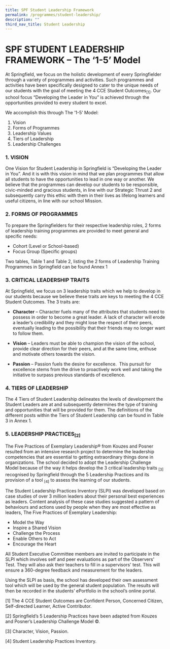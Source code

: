 ```yaml
---
title: SPF Student Leadership Framework
permalink: /programmes/student-leadership/
description: ""
third_nav_title: Student Leadership
---
```


# **SPF STUDENT LEADERSHIP FRAMEWORK – The ‘1-5’ Model**

At Springfield, we focus on the holistic development of every Springfielder through a variety of programmes and activities. Such programmes and activities have been specifically designed to cater to the unique needs of our students with the goal of meeting the 4 CCE Student Outcomes<sub>\[1]</sub>. Our school focus “Developing the Leader in You” is achieved through the opportunities provided to every student to excel.

We accomplish this through The ‘1-5’ Model:

1.  Vision  
2.  Forms of Programmes  
3.  Leadership Values  
4.  Tiers of Leadership  
5.  Leadership Challenges  
    

### 1. VISION

One Vision for Student Leadership in Springfield is “Developing the Leader in You”. And it is with this vision in mind that we plan programmes that allow all students to have the opportunities to lead in one way or another. We believe that the programmes can develop our students to be responsible, civic-minded and gracious students, in line with our Strategic Thrust 2 and subsequently carry this ethic with them in their lives as lifelong learners and useful citizens, in line with our school Mission.  

### 2. FORMS OF PROGRAMMES

To prepare the Springfielders for their respective leadership roles, 2 forms of leadership training programmes are provided to meet general and specific needs:  

*   Cohort (Level or School-based)  
*   Focus Group (Specific groups)  
   
Two tables, Table 1 and Table 2, listing the 2 forms of Leadership Training Programmes in Springfield can be found Annex 1

### 3. CRITICAL LEADERSHIP TRAITS

At Springfield, we focus on 3 leadership traits which we help to develop in our students because we believe these traits are keys to meeting the 4 CCE Student Outcomes. The 3 traits are:

*   **Character** – Character fuels many of the attributes that students need to possess in order to become a great leader. A lack of character will erode a leader’s credibility and they might lose the respect of their peers, eventually leading to the possibility that their friends may no longer want to follow them.  
    
*   **Vision** – Leaders must be able to champion the vision of the school, provide clear direction for their peers, and at the same time, enthuse and motivate others towards the vision.  
    
*   **Passion** – Passion fuels the desire for excellence.  This pursuit for excellence stems from the drive to proactively work well and taking the initiative to surpass previous standards of excellence.  

### 4. TIERS OF LEADERSHIP

The 4 Tiers of Student Leadership delineates the levels of development the Student Leaders are at and subsequently determines the type of training and opportunities that will be provided for them. The definitions of the different posts within the Tiers of Student Leadership can be found in Table 3 in Annex 1.

### 5. LEADERSHIP PRACTICES<sub>[2]</sub>

The Five Practices of Exemplary Leadership® from Kouzes and Posner resulted from an intensive research project to determine the leadership competencies that are essential to getting extraordinary things done in organizations. The school decided to adopt the Leadership Challenge Model because of the way it helps develop the 3 critical leadership traits <sub>[3]</sub> recognised by Springfield through the 5 Leadership Practices and its provision of a tool <sub>[4]</sub> to assess the learning of our students.  

The Student Leadership Practices Inventory (SLPI) was developed based on case studies of over 3 million leaders about their personal best experiences as leaders. Content analysis of these case studies suggested a pattern of behaviours and actions used by people when they are most effective as leaders, The Five Practices of Exemplary Leadership:

*   Model the Way  
*   Inspire a Shared Vision  
*   Challenge the Process  
*   Enable Others to Act 
*   Encourage the Heart  
    
All Student Executive Committee members are invited to participate in the SLPI which involves self and peer evaluations as part of the Observers' Test. They will also ask their teachers to fill in a supervisors' test. This will ensure a 360-degree feedback and measurement for the leaders.

Using the SLPI as basis, the school has developed their own assessment tool which will be used by the general student population. The results will then be recorded in the students’ ePortfolio in the school’s online portal.

\[1] The 4 CCE Student Outcomes are Confident Person, Concerned Citizen, Self-directed Learner, Active Contributor.  

\[2] Springfield’s 5 Leadership Practices have been adapted from Kouzes and Posner’s Leadership Challenge Model ©.

\[3] Character, Vision, Passion.

\[4] Student Leadership Practices Inventory.